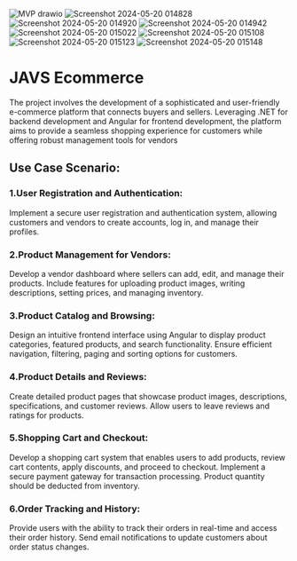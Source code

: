 ![MVP drawio](https://github.com/jatin30/javs-ecom/assets/43989729/c80aef0d-08f5-45a6-a95a-69a8feb8e380)
![Screenshot 2024-05-20 014828](https://github.com/jatin30/javs-ecom/assets/43989729/d000ff54-315d-459d-af61-55191465d749)
![Screenshot 2024-05-20 014920](https://github.com/jatin30/javs-ecom/assets/43989729/9c997bf3-542e-487e-a7d6-1afafc69b660)
![Screenshot 2024-05-20 014942](https://github.com/jatin30/javs-ecom/assets/43989729/e9983873-5de2-451a-9377-2073a08db215)
![Screenshot 2024-05-20 015022](https://github.com/jatin30/javs-ecom/assets/43989729/3c1c200f-a518-4ed5-98e3-5562c189aa0d)
![Screenshot 2024-05-20 015108](https://github.com/jatin30/javs-ecom/assets/43989729/54242843-bada-46c9-99ad-13e0a045c039)
![Screenshot 2024-05-20 015123](https://github.com/jatin30/javs-ecom/assets/43989729/6de429bd-0711-4655-b777-7201a76b21f2)
![Screenshot 2024-05-20 015148](https://github.com/jatin30/javs-ecom/assets/43989729/889d2ceb-abd0-4065-844e-cf4cb71b2a1f)


# JAVS Ecommerce

The project involves the development of a sophisticated and user-friendly e-commerce platform that connects buyers and sellers. Leveraging .NET for backend development and Angular for frontend development, the platform aims to provide a seamless shopping experience for customers while offering robust management tools for vendors

## Use Case Scenario:

### 1.User Registration and Authentication:
   Implement a secure user registration and authentication system, allowing customers and vendors to create accounts, log in, and manage their profiles.

### 2.Product Management for Vendors:
   Develop a vendor dashboard where sellers can add, edit, and manage their products. Include features for uploading product images, writing descriptions, setting prices, and managing inventory.

### 3.Product Catalog and Browsing:
   Design an intuitive frontend interface using Angular to display product categories, featured products, and search functionality. Ensure efficient navigation, filtering, paging and sorting options for customers.

### 4.Product Details and Reviews:
   Create detailed product pages that showcase product images, descriptions, specifications, and customer reviews. Allow users to leave reviews and ratings for products.

### 5.Shopping Cart and Checkout:
   Develop a shopping cart system that enables users to add products, review cart contents, apply discounts, and proceed to checkout. Implement a secure payment gateway for transaction processing. Product quantity should be deducted from inventory.

### 6.Order Tracking and History:
   Provide users with the ability to track their orders in real-time and access their order history. Send email notifications to update customers about order status changes.
